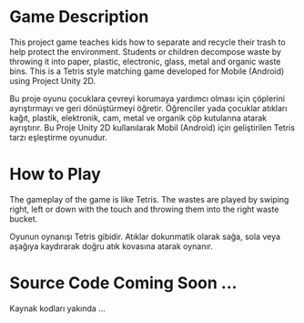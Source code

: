 # Game Description
This project game teaches kids how to separate and recycle their trash to help protect the environment. Students or children decompose waste by throwing it into paper, plastic, electronic, glass, metal and organic waste bins.
This is a Tetris style matching game developed for Mobile (Android) using Project Unity 2D. 

Bu proje oyunu çocuklara çevreyi korumaya yardımcı olması için çöplerini ayrıştırmayı ve geri dönüştürmeyi öğretir. Öğrenciler yada çocuklar atıkları kağıt, plastik, elektronik, cam, metal ve organik çöp kutularına atarak ayrıştırır.
Bu Proje Unity 2D kullanılarak Mobil (Android) için geliştirilen Tetris tarzı eşleştirme oyunudur.

# How to Play
The gameplay of the game is like Tetris. The wastes are played by swiping right, left or down with the touch and throwing them into the right waste bucket.

Oyunun oynanışı Tetris gibidir. Atıklar dokunmatik olarak sağa, sola veya aşağıya kaydırarak doğru atık kovasına atarak oynanır.


# Source Code Coming Soon ...
Kaynak kodları yakında ...